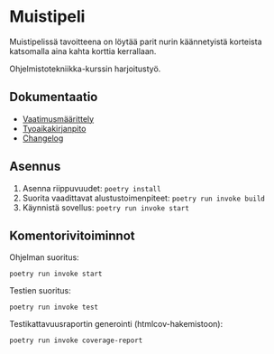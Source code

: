 # Muistipeli

Muistipelissä tavoitteena on löytää parit nurin käännetyistä korteista katsomalla aina kahta korttia kerrallaan.

Ohjelmistotekniikka-kurssin harjoitustyö.

## Dokumentaatio

- [Vaatimusmäärittely](https://github.com/kaahy/ot-harjoitustyo/blob/main/dokumentaatio/vaatimusmaarittely.md)
- [Tyoaikakirjanpito](https://github.com/kaahy/ot-harjoitustyo/blob/main/dokumentaatio/tyoaikakirjanpito.md)
- [Changelog](https://github.com/kaahy/ot-harjoitustyo/blob/main/dokumentaatio/changelog.md)

## Asennus

1. Asenna riippuvuudet: `poetry install`
2. Suorita vaadittavat alustustoimenpiteet: `poetry run invoke build`
3. Käynnistä sovellus: `poetry run invoke start`

## Komentorivitoiminnot

Ohjelman suoritus:
```
poetry run invoke start
```

Testien suoritus:
```
poetry run invoke test
```

Testikattavuusraportin generointi (htmlcov-hakemistoon):
```
poetry run invoke coverage-report
```